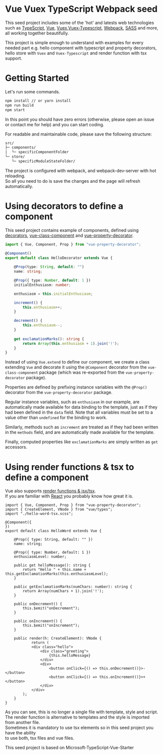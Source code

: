 # Vue Vuex TypeScript Webpack seed  

This seed project includes some of the 'hot' and latests web technologies such as [TypeScript](https://www.typescriptlang.org/), [Vue](https://vuejs.org), [Vuex](https://vuex.vuejs.org/en/),[Vuex-Typescript](https://github.com/istrib/vuex-typescript), [Webpack](https://webpack.js.org/), [SASS](https://sass-lang.com/) and more, all working together beautifully.

This project is simple enough to understand with examples for every needed part e.g. hello component with typescript and property decorators, hello store with `Vuex` and `Vuex-Typescript` and render function with tsx support.

# Getting Started

Let's run some commands.

```sh
npm install // or yarn install
npm run build
npm start
```

In this point you should have zero errors (otherwise, please open an issue or contact me for help) and you can start coding.


For readable and maintainable code, please save the following structure:
```txt
src/
├─ components/
|  └─ specificComponentFolder
└─ store/
   └─ specificModuleStateFolder/
```

The project is configured with webpack, and webpack-dev-server with hot reloading.<br/>
So all you need to do is save the changes and the page will refresh automatically.


# Using decorators to define a component

This seed project contains example of components, defined using [decorators](https://www.typescriptlang.org/docs/handbook/decorators.html), [vue-class-component](https://github.com/vuejs/vue-class-component) and [vue-property-decorator](https://github.com/kaorun343/vue-property-decorator).


```ts
import { Vue, Component, Prop } from "vue-property-decorator";

@Component()
export default class HelloDecorator extends Vue {
    
    @Prop(type: String, default: "")
    name: string;

    @Prop({ type: Number, default: 1 })
    initialEnthusiasm: number;

    enthusiasm = this.initialEnthusiasm;

    increment() {
        this.enthusiasm++;
    }

    decrement() {
        this.enthusiasm--;
    }
    
    get exclamationMarks(): string {
        return Array(this.enthusiasm + 1).join('!');
    }
}
```

Instead of using `Vue.extend` to define our component, we create a class extending `Vue` and decorate it using the `@Component` decorator from the `vue-class-component` package (which was re-exported from the `vue-property-decorator` package).

Properties are defined by prefixing instance variables with the `@Prop()` decorator from the `vue-property-decorator` package.

Regular instance variables, such as `enthusiasm` in our example, are automatically made available for data binding to the template, just as if they had been defined in the `data` field.
Note that all variables must be set to a value other than `undefined` for the binding to work.

Similarly, methods such as `increment` are treated as if they had been written in the `methods` field, and are automatically made available for the template.

Finally, computed properties like `exclamationMarks` are simply written as `get` accessors.

# Using render functions & tsx to define a component

Vue also supports [render functions & jsx/tsx](https://vuejs.org/v2/guide/render-function.html).<br> 
If you are familiar with [React](https://reactjs.org/) you probably know how great it is.

```tsx
import { Vue, Component, Prop } from "vue-property-decorator";
import { CreateElement, VNode } from "vue/types";
import "./hello-word-tsx.scss";

@Component({
})
export default class HelloWord extends Vue {

    @Prop({ type: String, default: "" })
    name: string;

    @Prop({ type: Number, default: 1 })
    enthusiasmLevel: number;

    public get helloMessage(): string {
        return "Hello " + this.name + this.getExclamationMarks(this.enthusiasmLevel);
    }

    public getExclamationMarks(numChars: number): string {
        return Array(numChars + 1).join('!');
    }

    public onDecrement() {
        this.$emit("onDecrement");
    }

    public onIncrement() {
        this.$emit("onIncrement");
    }

    public render(h: CreateElement): VNode {
            return ( 
            <div class="hello">
                <div class="greeting">
                    {this.helloMessage}
                </div>
                <div>
                    <button onClick={() => this.onDecrement()}>-</button>
                    <button onClick={() => this.onIncrement()}>+</button>
                </div>
            </div>
        );
    }
}
```
As you can see, this is no longer a single file with template, style and script.<br>
The render function is alternative to templates and the style is imported from another file.<br>
Sometimes it is mandatory to use tsx elements so in this seed project you have the ability <br>
to use both, tsx files and vue files.

This seed project is based on Microsoft-TypeScript-Vue-Starter